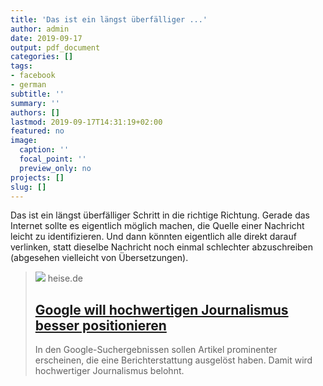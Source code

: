 ```yaml
---
title: 'Das ist ein längst überfälliger ...'
author: admin
date: 2019-09-17
output: pdf_document
categories: []
tags:
- facebook
- german
subtitle: ''
summary: ''
authors: []
lastmod: 2019-09-17T14:31:19+02:00
featured: no
image:
  caption: ''
  focal_point: ''
  preview_only: no
projects: []
slug: []
---
```

Das ist ein längst überfälliger Schritt in die richtige Richtung. Gerade das Internet sollte es eigentlich möglich machen, die Quelle einer Nachricht leicht zu identifizieren. Und dann könnten eigentlich alle direkt darauf verlinken, statt dieselbe Nachricht noch einmal schlechter abzuschreiben (abgesehen vielleicht von Übersetzungen).
> [![](https://heise.cloudimg.io/bound/1200x1200/q85.png-lossy-85.webp-lossy-85.foil1/_www-heise-de_/imgs/18/2/7/4/9/4/7/3/shutterstock_1092281765-ff8bff718469bd15.jpeg)](https://www.heise.de/newsticker/meldung/Google-will-hochwertigen-Journalismus-besser-positionieren-4522728.html)
> heise.de
> ## [Google will hochwertigen Journalismus besser positionieren](https://www.heise.de/newsticker/meldung/Google-will-hochwertigen-Journalismus-besser-positionieren-4522728.html)
>
>In den Google-Suchergebnissen sollen Artikel prominenter erscheinen, die eine Berichterstattung ausgelöst haben. Damit wird hochwertiger Journalismus belohnt.

